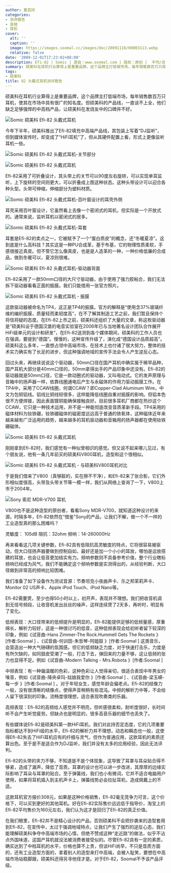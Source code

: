 ```yaml
---
author: 夏昆冈
categories:
- 测评报告
- 音频
- 耳机
cover:
  alt: ''
  caption: ''
  image: https://images.soomal.cc/images/doc/20091118/00003113.webp
  relative: false
date: '2009-12-01T17:23:02+08:00'
description: Efi-82 | Somic | 源自：www.soomal.com | 版权：原创 |  平均/总评分：08.92/232
summary: 硕美科在耳机行业算得上是重要品牌，这个品牌主打低端市场，每年销售数百万只耳机，使其在市场中具有很广的知名度。但硕美科的产品线，一直谈不上全，他们缺乏足够强悍的中高档产品，今年下半年，硕美科推出了Efi-82。
tags:
- 硕美科
title: 82 头戴式耳机测评报告
---
```


硕美科在耳机行业算得上是重要品牌，这个品牌主打低端市场，每年销售数百万只耳机，使其在市场中具有很广的知名度。但硕美科的产品线，一直谈不上全，他们缺乏足够强悍的中高档产品，让硕美科在发烧友中的口碑并不好。



![Somic 硕美科 Efi-82 头戴式耳机](https://images.soomal.cc/images/doc/20091118/00003113.webp)



今年下半年，硕美科推出了Efi-82填充中高端产品线，其包装上写着“DJ监听”，但到媒体宣传时，却变成了“HiFi耳机”了，但从其硬件配置上看，形式上更像监听耳机一些。



![Somic 硕美科 Efi-82 头戴式耳机-关节部分](https://images.soomal.cc/images/doc/20091118/00003117.webp)



![Somic 硕美科 Efi-82 头戴式耳机](https://images.soomal.cc/images/doc/20091118/00003114.webp)



Efi-82采用了可折叠设计，其头带上的关节可以90度左右旋转，可以实现单耳监听，上下旋转的空间则更大，可以折叠成上图这种状态。这种头带设计可以迎合各种头型。头带可伸缩，伸缩部分为塑料材质。



![Somic 硕美科 Efi-82 头戴式耳机-百叶窗设计的耳壳外侧](https://images.soomal.cc/images/doc/20091118/00003123.webp)



耳壳采用百叶窗设计，它虽然看上去像一个密闭式的耳机，但实际是一个开放式的。通常来说，监听耳机以密闭式的居多。



![Somic 硕美科 Efi-82 头戴式耳机-耳套](https://images.soomal.cc/images/doc/20091118/00003119.webp)



耳套是Efi-82的卖点之一，它被赋予了一个“蛋白质皮”的概念，还“冬暖夏凉”。这到底是什么高科技？其实这是一种PU合成革，基于布基，它的物理性质柔软，手感很接近真皮。但不管它怎么像真皮，也是是人造革的一种，一种价格低廉的合成品，做到冬暖可以，夏凉则很难。



![Somic 硕美科 Efi-82 头戴式耳机-驱动器背面](https://images.soomal.cc/images/doc/20091118/00003121.webp)



Efi-82采用了一款50mm口径的大尺寸驱动器，由于使用了强力胶粘合，我们无法拆下驱动器看看正面的振膜。我们只能借用一张官方照片。



![Somic 硕美科 Efi-82 头戴式耳机 - 振膜](https://images.soomal.cc/images/doc/20091201/00003231.webp)



这款驱动器被命名为TP4，这正是TP4的振膜。官方的解释是“使用含37%玻璃纤维的编织振膜，质量轻而柔韧度高”，在不了解其制造工艺之前，我们暂且保持个将信将疑的态度。在Efi-82上市之前，硕美科还组织了大量的文章，称这枚驱动器是“硕美科设于德国汉堡的电音实验室在2006年已与当地著名设计团队合作展开HiFi级单元的设计和研发”，在Efi-82送测到各个媒体期间，硕美科的工作人员也在强调，要提到“德国”。慢慢的，这种宣传升级了，演化成“德国设计品质超高”。硕美科这么多年，一直想占领中高端市场，在技术上也付诸了很大努力，整体的技术实力确实有了长足的进步，但这种强调地域的宣传手法会令人产生逆反心态。



回过头来，再继续说说这个驱动器，50mm口径在国产耳机中确实属于稀罕品种，国产耳机大部分是40mm口径的，50mm拿得出手的产品印象中还没有。Efi-82的驱动器就是50mm口径，它是一款动圈式的驱动器，又叫电动式。它的发声原理与音箱中的扬声器一样，依靠线圈通电后产生与永磁体的作用力驱动振膜工作。在TP4中，采用了CCAW线圈，何谓CCAW？即Copper-Clad 
Aluminum 
Wire，中文为包铜铝线。铝线比铜线轻很多，这样能降低线圈自重对振膜的影响。但铝本色很不方便焊接，因此表面镀铜能确保接触良好。目前很多耳机厂商都在热炒这个CCAW，它只是一种技术运用，并不是一种能彻底改变音质革新手段。TP4采用的磁体材料为钕铁硼，钕铁硼磁体的磁密度远远高于普通的铁氧体，这种磁体近年来越来越有广泛运用的趋势，越来越多的耳机驱动器和音箱用的扬声器都在使用钕铁硼磁体。



![Somic 硕美科 Efi-82 头戴式耳机](https://images.soomal.cc/images/doc/20091118/00003112.webp)



刚刚拿到Efi-82时，我们感觉有一种似曾相识的感觉。但又说不起来哪儿见过，有个朋友说，他有一条几年前买的硕美科V800耳机，造型和这个很相似。



![Somic 硕美科 Efi-82 头戴式耳机 - 与硕美科V800耳机对比](https://images.soomal.cc/images/doc/20091130/00003216.webp)



于是我们借来了V800（真够脏的，实在擦不干净），和Efi-82来了张合影，它们外形相似度很高，头带及头带关节等一模一样，我们从网络上查询了一下，V800上市于2004年。



![Sony 索尼 MDR-V700 耳机](https://images.soomal.cc/images/doc/20091201/00003230.webp)



V800也不是这种造型的原创者，看看Sony 
MDR-V700，就知道这种设计的来源。时隔多年，Efi-82依然在“借鉴”Sony的产品，让我们不解，做一个不一样的工业造型真的那么困难吗？



灵敏度： 105dB
阻抗：32ohm
频响：14-260000Hz



再来看看这几项关键参数，Efi-82具有低阻抗高灵敏度的特点，它将很容易被驱动，但大口径扬声器要做到控制自如，最好还是加一个小小的耳放，哪怕是运放搭建的耳放，也会让低音更加结实有力。频响参数则不具备参考价值，整个行业瞎标频响已经成为风气，我们不能确定这个频响参数是实测得出的，从经验判断，大口径做到非常高的频响比较困难。



我们准备了如下设备作为测试音源：节奏坦克小夜曲声卡、乐之邦茉莉声卡、Monitor 02 US声卡、Apple iPod Touch、iPod 
Nano等。



Efi-82需要煲，至少也得50小时以上，初开声，表现并不理想。我们把收音机调到无信号频段，让收音机发出丝丝的噪声，这样连续煲了2天多，再听时，明显有了变化。



低频表现：大口径带来的低频提升是明显的，Efi-82能提供足够的低频量感，厚重绵长，解析力较好，这是一种很讨巧的低音，这种低频表现会给初听者留下较深的印象，例如《试音曲-Hans Zimmer-The Rock.Hummell Gets The Rockets 》[作者:Soomal ]
、《试音曲-何训田-朱哲琴-阿姐鼓 》[作者:Soomal ]
这类音乐，会营造出一种大气磅礴的氛围感。但它的低频缺乏力度，对于快速打击乐，力度是有所欠缺的，如同鼓皮受潮了一般，打击下去，弹回来的力量不够，这让低频的张力也显得不足。例如《试音曲-Modern Talking - Mrs.Robota 》[作者:Soomal ]



中频表现：有一种偏温暖的色彩，这种色彩让人觉得亲切，很适合表现中年男女的嗓音，例如《试音曲-降央卓玛-姑娘我爱你 》[作者:Soomal ]
、《试音曲-梁玉嵘-每一步 》[作者:Soomal ]
。对于年轻女生，感觉年龄会偏老点。Efi-82的结像力一般，没有很清晰的结像点，使得声音稍稍有些混沌。中频的解析力中等，不会给人留下很深刻的印象。流畅度很理想，适合表现吹奏类的乐器。



高频表现：Efi-82的高频给人感觉并不明亮，但听感很柔和，耐听度很好，长时间听不会产生听觉疲劳。但缺点也是明显的，很多高音乐器的细节也丢失了。



有些媒体说Efi-82是硕美科第一款HiFi耳机，我们对此持否定态度，它的几项重要指标都达不到HiFi级的水平，Efi-82的解析力并不理想，动态和瞬态也一般，这使得Efi-82失去了HiFi耳机应有的纤细与灵气，但作为普通应用，这款耳机的素质还算出色。至于是不是适合作为DJ监听，我们并没有太多的应用经验，因此无法评判。



Efi-82的头带的夹力不够，不知道是不是个体现象，这导致了耳罩与耳朵贴合得不够紧，造成了漏声，降低了音质。耳罩的设计也可以进一步改进，其厚厚的边缘实际影响了耳朵与耳罩的贴合。至于弹簧线，我们也小有微词，它并不适合电脑用户使用，如果将耳机插入到主机声卡上，弹簧线势必会拉扯耳机，造成佩戴上的不适。



这款耳机官方报价308元，如果是这种价格销售，Efi-82毫无竞争力可言，这个价格下，可以买到更好的其他耳机。好在Efi-82实际售价远远低于指导价，淘宝上的Efi-82平均售价为160元左右，我们认为这才是回归了Efi-82的真正价值。



在我们眼里，Efi-82并不是精心设计的产品，否则硕美科不会把抄袭来的造型套用到Efi-82，在宣传中，太过于强调地域特点，让我们产生了强烈的逆反心态，我们能理解硕美科争夺中高端市场的心情，但绝不赞成这种“走近路”的做法，似乎不沾点外国味道，这国产耳机就没法被消费者接受似的。尽管Efi-82具有一定的素质，确实达到了中档耳机的水平，价格也算不上贵，但谈HiFi尚早，不只是音质方面的，还有工业造型方面的，拿着别人的造型来打中高端，会被人耻笑，要想在中高端市场站稳脚跟，硕美科还得另寻他径才是。对于Efi-82，Soomal不予该产品评级。